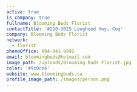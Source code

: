 ```yaml
---
active: true
is_company: true
fullname: Blooming Buds Florist
contactTitle: '#220-3025 Lougheed Hwy, Coq'
company: Blooming Buds Florist
network:
  - florist
phoneOffice: 604-941-9992
email: bloomingbuds@hotmail.com
image_path: /uploads/Blooming Buds Florist.jpg
color: '#9c0ce6'
website: www.bloomingbuds.ca
profile_image_path: /images/person.png
---
```

